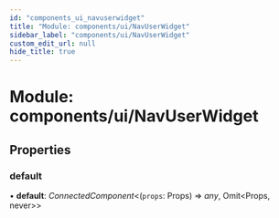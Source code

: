 ```yaml
---
id: "components_ui_navuserwidget"
title: "Module: components/ui/NavUserWidget"
sidebar_label: "components/ui/NavUserWidget"
custom_edit_url: null
hide_title: true
---
```


# Module: components/ui/NavUserWidget

## Properties

### default

• **default**: *ConnectedComponent*<(`props`: Props) => *any*, Omit<Props, never\>\>
